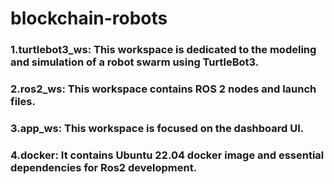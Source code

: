 # blockchain-robots
### 1.turtlebot3_ws: This workspace is dedicated to the modeling and simulation of a robot swarm using TurtleBot3.
### 2.ros2_ws: This workspace contains ROS 2 nodes and launch files.
### 3.app_ws: This workspace is focused on the dashboard UI. 
### 4.docker: It contains Ubuntu 22.04 docker image and essential dependencies for Ros2 development.
